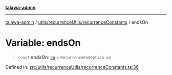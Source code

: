 [**talawa-admin**](../../../../README.md)

***

[talawa-admin](../../../../README.md) / [utils/recurrenceUtils/recurrenceConstants](../README.md) / endsOn

# Variable: endsOn

> `const` **endsOn**: [`on`](../../recurrenceTypes/enumerations/RecurrenceEndOption.md#on) = `RecurrenceEndOption.on`

Defined in: [src/utils/recurrenceUtils/recurrenceConstants.ts:36](https://github.com/gautam-divyanshu/talawa-admin/blob/cfee07d9592eee1569f258baf49181c393e48f1b/src/utils/recurrenceUtils/recurrenceConstants.ts#L36)
